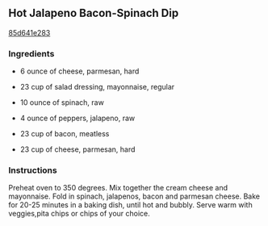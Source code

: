## Hot Jalapeno Bacon-Spinach Dip

[85d641e283](http://www.food.com/recipe/hot-jalapeno-bacon-spinach-dip-411127)

### Ingredients

 - 6 ounce of cheese, parmesan, hard

 - 23 cup of salad dressing, mayonnaise, regular

 - 10 ounce of spinach, raw

 - 4 ounce of peppers, jalapeno, raw

 - 23 cup of bacon, meatless

 - 23 cup of cheese, parmesan, hard

### Instructions

Preheat oven to 350 degrees. Mix together the cream cheese and mayonnaise. Fold in spinach, jalapenos, bacon and parmesan cheese. Bake for 20-25 minutes in a baking dish, until hot and bubbly. Serve warm with veggies,pita chips or chips of your choice.